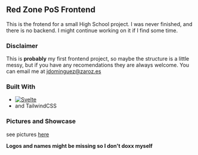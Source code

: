 ## Red Zone PoS Frontend

This is the frotend for a  small High School project. I was never finished, and there is no backend.
I might continue working on it if I find some time.

### Disclaimer
This is **probably** my first frontend project, so maybe the structure is a little messy,
but if you have any recomendations they are always welcome. You can email me at
jdominguez@zaroz.es


### Built With

* [![Svelte][Svelte.dev]][Svelte-url]
* and TailwindCSS

### Pictures and Showcase 
see pictures [here](pics/)

**Logos and names might be missing so I don't doxx myself**

[Svelte.dev]: https://img.shields.io/badge/Svelte-4A4A55?style=for-the-badge&logo=svelte&logoColor=FF3E00
[Svelte-url]: https://svelte.dev/
